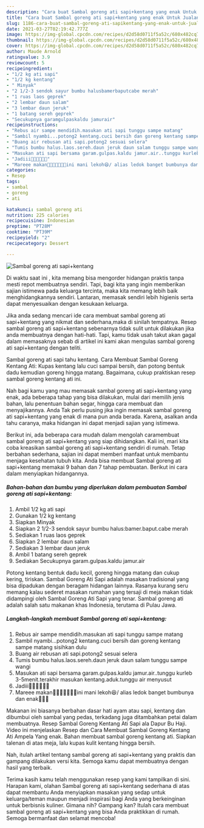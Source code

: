 ```yaml
---
description: "Cara buat Sambal goreng ati sapi+kentang yang enak Untuk Jualan"
title: "Cara buat Sambal goreng ati sapi+kentang yang enak Untuk Jualan"
slug: 1186-cara-buat-sambal-goreng-ati-sapikentang-yang-enak-untuk-jualan
date: 2021-03-27T02:19:42.777Z
image: https://img-global.cpcdn.com/recipes/d2d58d0711f5a52c/680x482cq70/sambal-goreng-ati-sapikentang-foto-resep-utama.jpg
thumbnail: https://img-global.cpcdn.com/recipes/d2d58d0711f5a52c/680x482cq70/sambal-goreng-ati-sapikentang-foto-resep-utama.jpg
cover: https://img-global.cpcdn.com/recipes/d2d58d0711f5a52c/680x482cq70/sambal-goreng-ati-sapikentang-foto-resep-utama.jpg
author: Maude Arnold
ratingvalue: 3.9
reviewcount: 5
recipeingredient:
- "1/2 kg ati sapi"
- "1/2 kg kentang"
- " Minyak"
- "2 1/2-3 sendok sayur bumbu halusbamerbaputcabe merah"
- "1 ruas laos geprek"
- "2 lembar daun salam"
- "3 lembar daun jeruk"
- "1 batang sereh geprek"
- "Secukupnya garamgulpaskaldu jamurair"
recipeinstructions:
- "Rebus air sampe mendidih.masukan ati sapi tunggu sampe matang"
- "Sambil nyambi...potong2 kentang.cuci bersih dan goreng kentang sampe matang sisihkan dulu"
- "Buang air rebusan ati sapi.potong2 sesuai selera"
- "Tumis bumbu halus.laos.sereh.daun jeruk daun salam tunggu sampe wangi"
- "Masukan ati sapi bersama garam.gulpas.kaldu jamur.air..tunggu kurleb 3-5menit.terakhir masukan kentang.aduk.tunggu air menyusut"
- "Jadiii🤗🤗🤗🤗🤤🤤"
- "Mareee makan🤗🤗🤗🤤🤤🤤🤤ini mani lekoh😆/ alias ledok banget bumbunya dan enak🤤🤤🤤"
categories:
- Resep
tags:
- sambal
- goreng
- ati

katakunci: sambal goreng ati 
nutrition: 225 calories
recipecuisine: Indonesian
preptime: "PT28M"
cooktime: "PT39M"
recipeyield: "2"
recipecategory: Dessert

---
```



![Sambal goreng ati sapi+kentang](https://img-global.cpcdn.com/recipes/d2d58d0711f5a52c/680x482cq70/sambal-goreng-ati-sapikentang-foto-resep-utama.jpg)

Di waktu  saat ini , kita memang bisa mengorder hidangan praktis tanpa mesti repot membuatnya sendiri. Tapi, bagi kita yang ingin memberikan sajian istimewa pada keluarga tercinta, maka kita memang lebih baik menghidangkannya sendiri. Lantaran, memasak sendiri lebih higienis serta dapat menyesuaikan dengan kesukaan keluarga.

Jika anda sedang mencari ide cara membuat sambal goreng ati sapi+kentang yang nikmat dan sederhana,maka di sinilah tempatnya. Resep sambal goreng ati sapi+kentang  sebenarnya tidak sulit untuk dilakukan jika anda membuatnya dengan hati-hati. Tapi, kamu tidak usah takut akan gagal dalam memasaknya 
sebab di artikel ini kami akan mengulas sambal goreng ati sapi+kentang dengan teliti.  

Sambal goreng ati sapi tahu kentang. Cara Membuat Sambal Goreng Kentang Ati: Kupas kentang lalu cuci sampai bersih, dan potong bentuk dadu kemudian goreng hingga matang. Bagaimana, cukup praktiskan resep sambal goreng kentang ati ini.

Nah bagi kamu yang mau memasak sambal goreng ati sapi+kentang yang enak, ada beberapa tahap yang bisa dilakukan, mulai dari memilih jenis bahan, lalu penentuan bahan segar, hingga cara membuat dan menyajikannya. Anda Tak perlu pusing jika ingin memasak sambal goreng ati sapi+kentang yang enak di mana pun anda berada. Karena, asalkan anda  tahu caranya, maka hidangan ini dapat menjadi sajian yang istimewa.

Berikut ini, ada beberapa cara mudah dalam mengolah caramembuat sambal goreng ati sapi+kentang yang siap dihidangkan. Kali ini, mari kita coba kreasikan sambal goreng ati sapi+kentang sendiri di rumah. Tetap berbahan sederhana, sajian ini dapat memberi manfaat untuk membantu menjaga kesehatan tubuh kita. Anda bisa membuat Sambal goreng ati sapi+kentang memakai 9 bahan dan 7 tahap pembuatan. Berikut ini cara dalam menyiapkan hidangannya.

<!--inarticleads1-->

##### Bahan-bahan dan bumbu yang diperlukan dalam pembuatan Sambal goreng ati sapi+kentang:

1. Ambil 1/2 kg ati sapi
1. Gunakan 1/2 kg kentang
1. Siapkan  Minyak
1. Siapkan 2 1/2-3 sendok sayur bumbu halus:bamer.baput.cabe merah
1. Sediakan 1 ruas laos geprek
1. Siapkan 2 lembar daun salam
1. Sediakan 3 lembar daun jeruk
1. Ambil 1 batang sereh geprek
1. Sediakan Secukupnya garam.gulpas.kaldu jamur.air


Potong kentang bentuk dadu kecil, goreng hingga matang dan cukup kering, tiriskan. Sambal Goreng Ati Sapi adalah masakan tradisional yang bisa dipadukan dengan beragam hidangan lainnya. Rasanya kurang seru memang kalau sederet masakan rumahan yang tersaji di meja makan tidak didampingi oleh Sambal Goreng Ati Sapi yang tenar. Sambal goreng ati adalah salah satu makanan khas Indonesia, terutama di Pulau Jawa. 

<!--inarticleads2-->

##### Langkah-langkah membuat Sambal goreng ati sapi+kentang:

1. Rebus air sampe mendidih.masukan ati sapi tunggu sampe matang
1. Sambil nyambi...potong2 kentang.cuci bersih dan goreng kentang sampe matang sisihkan dulu
1. Buang air rebusan ati sapi.potong2 sesuai selera
1. Tumis bumbu halus.laos.sereh.daun jeruk daun salam tunggu sampe wangi
1. Masukan ati sapi bersama garam.gulpas.kaldu jamur.air..tunggu kurleb 3-5menit.terakhir masukan kentang.aduk.tunggu air menyusut
1. Jadiii🤗🤗🤗🤗🤤🤤
1. Mareee makan🤗🤗🤗🤤🤤🤤🤤ini mani lekoh😆/ alias ledok banget bumbunya dan enak🤤🤤🤤


Makanan ini biasanya berbahan dasar hati ayam atau sapi, kentang dan dibumbui oleh sambal yang pedas, terkadang juga ditambahkan petai dalam membuatnya. Resep Sambal Goreng Kentang Ati Sapi ala Dapur Bu Haji. Video ini menjelaskan Resep dan Cara Membuat Sambal Goreng Kentang Ati Ampela Yang enak. Bahan membuat sambal goreng kentang ati. Siapkan talenan di atas meja, lalu kupas kulit kentang hingga bersih. 

Nah, itulah artikel tentang  sambal goreng ati sapi+kentang  yang praktis dan gampang dilakukan versi kita. Semoga kamu dapat membuatnya dengan hasil yang terbaik. 

Terima kasih kamu telah menggunakan resep yang kami tampilkan di sini. Harapan kami, olahan  Sambal goreng ati sapi+kentang sederhana di atas dapat membantu Anda menyiapkan masakan yang sedap untuk keluarga/teman maupun menjadi inspirasi bagi Anda yang berkeinginan untuk berbisnis kuliner. Gimana nih? Gampang kan? Itulah cara membuat sambal goreng ati sapi+kentang yang bisa Anda praktikkan di rumah. Semoga bermanfaat dan selamat mencoba!

